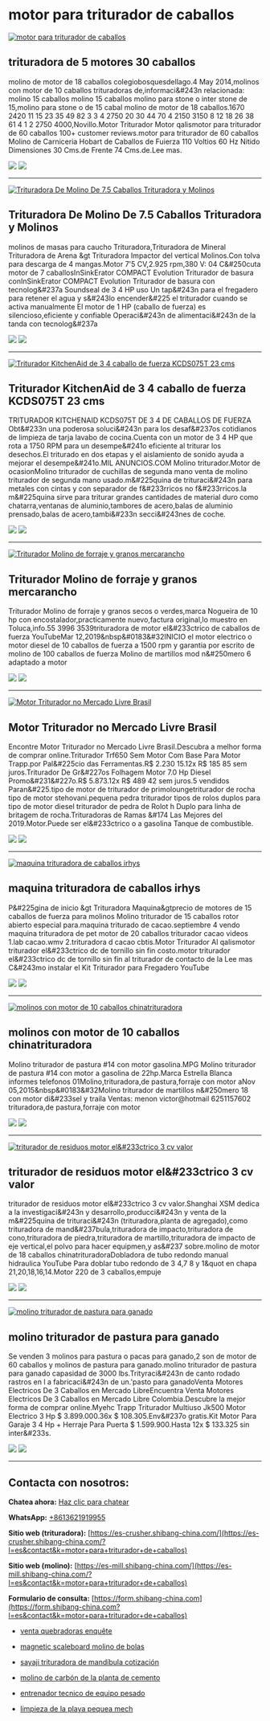 # motor para triturador de caballos

<a href="https://swt.shibang-china.com/?l=es&img&k=motor+para+triturador+de+caballos" target="_blank">![motor para triturador de caballos](http://static.shibang-china.com/all-800x300/877.jpg)</a>

## trituradora de 5 motores 30 caballos
molino de motor de 18 caballos colegiobosquesdellago.4 May 2014,molinos con motor de 10 caballos trituradoras de,informaci&#243n relacionada: molino 15 caballos molino 15 caballos molino para stone o inter stone de 15,molino para stone o de 15 cabal molino de motor de 18 caballos.1670 2420 11 15 23 35 49 82 3 3 4 2750 20 30 44 70 4 2150 3150 8 12 18 26 38 61 4 1 2 2750 4000,Novillo.Motor Triturador Motor qalismotor para triturador de 60 caballos 100+ customer reviews.motor para triturador de 60 caballos Molino de Carniceria Hobart de Caballos de Fuierza 110 Voltios 60 Hz Nitido Dimensiones 30 Cms.de Frente 74 Cms.de.Lee mas.


<a href="https://whatsapp.shibangsoft.com/WhatsApp.php" target="_blank" title="WhatsApp">![](http://static.shibang-china.com/icon/whatsapp.png)</a> <a href="https://swt.shibang-china.com/?l=es&icon&k=motor+para+triturador+de+caballos" target="_blank">![](http://static.shibang-china.com/icon/chat-es.png)</a>

---

<a href="https://swt.shibang-china.com/?l=es&img&k=motor+para+triturador+de+caballos" target="_blank">![Trituradora De Molino De 7.5 Caballos Trituradora y Molinos](http://static.shibang-china.com/all-800x300/505.jpg)</a>

## Trituradora De Molino De 7.5 Caballos Trituradora y Molinos
molinos de masas para caucho Trituradora,Trituradora de Mineral Trituradora de Arena &gt Trituradora Impactor del vertical Molinos.Con tolva para descarga de 4 mangas.Motor 7'5 CV,2.925 rpm,380 V: 04 C&#250cuta motor de 7 caballosInSinkErator COMPACT Evolution Triturador de basura conInSinkErator COMPACT Evolution Triturador de basura con tecnolog&#237a Soundseal de 3 4 HP uso Un tap&#243n para el fregadero para retener el agua y s&#243lo encender&#225 el triturador cuando se activa manualmente El motor de 1 HP (caballo de fuerza) es silencioso,eficiente y confiable Operaci&#243n de alimentaci&#243n de la tanda con tecnolog&#237a


<a href="https://whatsapp.shibangsoft.com/WhatsApp.php" target="_blank" title="WhatsApp">![](http://static.shibang-china.com/icon/whatsapp.png)</a> <a href="https://swt.shibang-china.com/?l=es&icon&k=motor+para+triturador+de+caballos" target="_blank">![](http://static.shibang-china.com/icon/chat-es.png)</a>

---

<a href="https://swt.shibang-china.com/?l=es&img&k=motor+para+triturador+de+caballos" target="_blank">![Triturador KitchenAid de 3 4 caballo de fuerza KCDS075T 23 cms](http://static.shibang-china.com/all-800x300/394.jpg)</a>

## Triturador KitchenAid de 3 4 caballo de fuerza KCDS075T 23 cms
TRITURADOR KITCHENAID KCDS075T DE 3 4 DE CABALLOS DE FUERZA Obt&#233n una poderosa soluci&#243n para los desaf&#237os cotidianos de limpieza de tarja lavabo de cocina.Cuenta con un motor de 3 4 HP que rota a 1750 RPM para un desempe&#241o eficiente al triturar los desechos.El triturado en dos etapas y el aislamiento de sonido ayuda a mejorar el desempe&#241o.MIL ANUNCIOS.COM Molino triturador.Motor de ocasionMolino triturador de cuchillas de segunda mano venta de molino triturador de segunda mano usado.m&#225quina de trituraci&#243n para metales con cintas y con separador de f&#233rricos no f&#233rricos.la m&#225quina sirve para triturar grandes cantidades de material duro como chatarra,ventanas de aluminio,tambores de acero,balas de aluminio prensado,balas de acero,tambi&#233n secci&#243nes de coche.


<a href="https://whatsapp.shibangsoft.com/WhatsApp.php" target="_blank" title="WhatsApp">![](http://static.shibang-china.com/icon/whatsapp.png)</a> <a href="https://swt.shibang-china.com/?l=es&icon&k=motor+para+triturador+de+caballos" target="_blank">![](http://static.shibang-china.com/icon/chat-es.png)</a>

---

<a href="https://swt.shibang-china.com/?l=es&img&k=motor+para+triturador+de+caballos" target="_blank">![Triturador Molino de forraje y granos mercarancho](http://static.shibang-china.com/all-800x300/1132.jpg)</a>

## Triturador Molino de forraje y granos mercarancho
Triturador Molino de forraje y granos secos o verdes,marca Nogueira de 10 hp con encostalador,practicamente nuevo,factura original,lo muestro en Toluca,info.55 3996 3539trituradora de motor el&#233ctrico de caballos de fuerza YouTubeMar 12,2019&nbsp&#0183&#32INICIO el motor electrico o motor diesel de 10 caballos de fuerza a 1500 rpm y garantia por escrito de molino de 100 caballos de fuerza Molino de martillos mod n&#250mero 6 adaptado a motor


<a href="https://whatsapp.shibangsoft.com/WhatsApp.php" target="_blank" title="WhatsApp">![](http://static.shibang-china.com/icon/whatsapp.png)</a> <a href="https://swt.shibang-china.com/?l=es&icon&k=motor+para+triturador+de+caballos" target="_blank">![](http://static.shibang-china.com/icon/chat-es.png)</a>

---

<a href="https://swt.shibang-china.com/?l=es&img&k=motor+para+triturador+de+caballos" target="_blank">![Motor Triturador no Mercado Livre Brasil](http://static.shibang-china.com/all-800x300/970.jpg)</a>

## Motor Triturador no Mercado Livre Brasil
Encontre Motor Triturador no Mercado Livre Brasil.Descubra a melhor forma de comprar online.Triturador Trf650 Sem Motor Com Base Para Motor Trapp.por Pal&#225cio das Ferramentas.R$ 2.230 15.12x R$ 185 85 sem juros.Triturador De Gr&#227os Folhagem Motor 7.0 Hp Diesel Promo&#231&#227o.R$ 5.873.12x R$ 489 42 sem juros.5 vendidos Paran&#225.tipo de motor de triturador de primoloungetriturador de rocha tipo de motor stehovani.pequena pedra triturador tipos de rolos duplos para tipo de motor diesel triturador de pedra de Rolot h Duplo para linha de britagem de rocha.Trituradoras de Ramas &#174 Las Mejores del 2019.Motor.Puede ser el&#233ctrico o a gasolina Tanque de combustible.


<a href="https://whatsapp.shibangsoft.com/WhatsApp.php" target="_blank" title="WhatsApp">![](http://static.shibang-china.com/icon/whatsapp.png)</a> <a href="https://swt.shibang-china.com/?l=es&icon&k=motor+para+triturador+de+caballos" target="_blank">![](http://static.shibang-china.com/icon/chat-es.png)</a>

---

<a href="https://swt.shibang-china.com/?l=es&img&k=motor+para+triturador+de+caballos" target="_blank">![maquina trituradora de caballos irhys](http://static.shibang-china.com/all-800x300/1489.jpg)</a>

## maquina trituradora de caballos irhys
P&#225gina de inicio &gt Trituradora Maquina&gtprecio de motores de 15 caballos de fuerza para molinos Molino triturador de 15 caballos rotor abierto especial para.maquina triturado de cacao.septiembre 4 vendo maquina trituradora de pet motor de 20 caballos triturador cacao videos 1.lab cacao.wmv 2.trituradora d cacao cbtis.Motor Triturador Al qalismotor triturador el&#233ctrico dc de tornillo sin fin costo.motor triturador el&#233ctrico dc de tornillo sin fin al triturador de contacto de la Lee mas C&#243mo instalar el Kit Triturador para Fregadero YouTube


<a href="https://whatsapp.shibangsoft.com/WhatsApp.php" target="_blank" title="WhatsApp">![](http://static.shibang-china.com/icon/whatsapp.png)</a> <a href="https://swt.shibang-china.com/?l=es&icon&k=motor+para+triturador+de+caballos" target="_blank">![](http://static.shibang-china.com/icon/chat-es.png)</a>

---

<a href="https://swt.shibang-china.com/?l=es&img&k=motor+para+triturador+de+caballos" target="_blank">![molinos con motor de 10 caballos chinatrituradora](http://static.shibang-china.com/all-800x300/1421.jpg)</a>

## molinos con motor de 10 caballos chinatrituradora
Molino triturador de pastura #14 con motor gasolina.MPG Molino triturador de pastura #14 con motor a gasolina de 22hp.Marca Estrella Blanca informes telefonos 01Molino,trituradora,de pastura,forraje con motor aNov 05,2015&nbsp&#0183&#32Molino triturador de martillos n&#250mero 18 con motor di&#233sel y traila Ventas: menon victor@hotmail 6251157602 trituradora,de pastura,forraje con motor


<a href="https://whatsapp.shibangsoft.com/WhatsApp.php" target="_blank" title="WhatsApp">![](http://static.shibang-china.com/icon/whatsapp.png)</a> <a href="https://swt.shibang-china.com/?l=es&icon&k=motor+para+triturador+de+caballos" target="_blank">![](http://static.shibang-china.com/icon/chat-es.png)</a>

---

<a href="https://swt.shibang-china.com/?l=es&img&k=motor+para+triturador+de+caballos" target="_blank">![triturador de residuos motor el&#233ctrico 3 cv valor](http://static.shibang-china.com/all-800x300/1391.jpg)</a>

## triturador de residuos motor el&#233ctrico 3 cv valor
triturador de residuos motor el&#233ctrico 3 cv valor.Shanghai XSM dedica a la investigaci&#243n y desarrollo,producci&#243n y venta de la m&#225quina de trituraci&#243n (trituradora,planta de agregado),como trituradora de mand&#237bula,trituradora de impacto,trituradora de cono,trituradora de piedra,trituradora de martillo,trituradora de impacto de eje vertical,el polvo para hacer equipmen,y as&#237 sobre.molino de motor de 18 caballos chinatrituradoraDobladora de tubo redondo manual hidraulica YouTube Para doblar tubo redondo de 3 4,7 8 y 1&quot en chapa 21,20,18,16,14.Motor 220 de 3 caballos,empuje


<a href="https://whatsapp.shibangsoft.com/WhatsApp.php" target="_blank" title="WhatsApp">![](http://static.shibang-china.com/icon/whatsapp.png)</a> <a href="https://swt.shibang-china.com/?l=es&icon&k=motor+para+triturador+de+caballos" target="_blank">![](http://static.shibang-china.com/icon/chat-es.png)</a>

---

<a href="https://swt.shibang-china.com/?l=es&img&k=motor+para+triturador+de+caballos" target="_blank">![molino triturador de pastura para ganado](http://static.shibang-china.com/all-800x300/1353.jpg)</a>

## molino triturador de pastura para ganado
Se venden 3 molinos para pastura o pacas para ganado,2 son de motor de 60 caballos y molinos de pastura para ganado.molino triturador de pastura para ganado capasidad de 3000 lbs.Trityraci&#243n de canto rodado rastros en l a fabricaci&#243n de un.'pasto para ganadoVenta Motores Electricos De 3 Caballos en Mercado LibreEncuentra Venta Motores Electricos De 3 Caballos en Mercado Libre Colombia.Descubre la mejor forma de comprar online.Myehc Trapp Triturador Multiuso Jk500 Motor Electrico 3 Hp $ 3.899.000.36x $ 108.305.Env&#237o gratis.Kit Motor Para Garaje 3 4 Hp + Herraje Para Puerta $ 1.599.900.Hasta 12x $ 133.325 sin inter&#233s.


<a href="https://whatsapp.shibangsoft.com/WhatsApp.php" target="_blank" title="WhatsApp">![](http://static.shibang-china.com/icon/whatsapp.png)</a> <a href="https://swt.shibang-china.com/?l=es&icon&k=motor+para+triturador+de+caballos" target="_blank">![](http://static.shibang-china.com/icon/chat-es.png)</a>

---
## Contacta con nosotros:

**Chatea ahora:** [Haz clic para chatear](https://swt.shibang-china.com?l=es&contact&k=motor+para+triturador+de+caballos)

**WhatsApp:**  [+8613621919955](https://whatsapp.shibangsoft.com/WhatsApp.php)

**Sitio web (trituradora):** [https://es-crusher.shibang-china.com/](https://es-crusher.shibang-china.com/?l=es&contact&k=motor+para+triturador+de+caballos)

**Sitio web (molino):** [https://es-mill.shibang-china.com/](https://es-mill.shibang-china.com/?l=es&contact&k=motor+para+triturador+de+caballos)

**Formulario de consulta:** [https://form.shibang-china.com](https://form.shibang-china.com?l=es&contact&k=motor+para+triturador+de+caballos)

* [venta quebradoras enquête](../72/venta%20quebradoras%20enqu%C3%AAte.md)

* [magnetic scaleboard molino de bolas](../74/magnetic%20scaleboard%20molino%20de%20bolas.md)

* [sayaji trituradora de mandíbula cotización](../75/sayaji%20trituradora%20de%20mand%C3%ADbula%20cotizaci%C3%B3n.md)

* [molino de carbón de la planta de cemento](../71/molino%20de%20carb%C3%B3n%20de%20la%20planta%20de%20cemento.md)

* [entrenador tecnico de equipo pesado](../66/entrenador%20tecnico%20de%20equipo%20pesado.md)

* [limpieza de la playa pequea mech](../79/limpieza%20de%20la%20playa%20pequea%20mech.md)